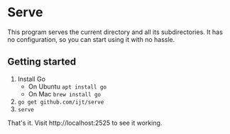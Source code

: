 # Serve

This program serves the current directory and all its subdirectories.
It has no configuration, so you can start using it with no hassle.

## Getting started
1. Install Go
    * On Ubuntu `apt install go`
    * On Mac `brew install go`
2. `go get github.com/ijt/serve`
3. `serve`

That's it. Visit http://localhost:2525 to see it working.


